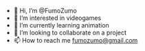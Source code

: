- 👋 Hi, I’m @FumoZumo
- 👀 I’m interested in videogames
- 🌱 I’m currently learning animation
- 💞️ I’m looking to collaborate on a project
- 📫 How to reach me fumozumo@gmail.com
<!---
FumoZumo/FumoZumo is a ✨ special ✨ repository because its `README.md` (this file) appears on your GitHub profile.
You can click the Preview link to take a look at your changes.
--->
